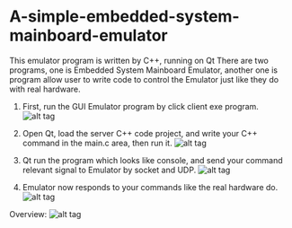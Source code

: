 # A-simple-embedded-system-mainboard-emulator
This emulator program is written by C++, running on Qt
There are two programs, one is Embedded System Mainboard Emulator, another one is program allow user to write code to control the Emulator just like they do with real hardware.

1. First, run the GUI Emulator program by click client exe program.
![alt tag](https://github.com/yihaoye/A-simple-embedded-system-mainboard-emulator/blob/master/screen%20shot/1.JPG)

2. Open Qt, load the server C++ code project, and write your C++ command in the main.c area, then run it.
![alt tag](https://github.com/yihaoye/A-simple-embedded-system-mainboard-emulator/blob/master/screen%20shot/2.JPG)

3. Qt run the program which looks like console, and send your command relevant signal to Emulator by socket and UDP.
![alt tag](https://github.com/yihaoye/A-simple-embedded-system-mainboard-emulator/blob/master/screen%20shot/3.JPG)

4. Emulator now responds to your commands like the real hardware do.
![alt tag](https://github.com/yihaoye/A-simple-embedded-system-mainboard-emulator/blob/master/screen%20shot/4.JPG)

Overview:
![alt tag](https://github.com/yihaoye/A-simple-embedded-system-mainboard-emulator/blob/master/screen%20shot/5.JPG)